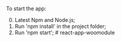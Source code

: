 To start the app:

0. Latest Npm and Node.js;
1. Run 'npm install' in the project folder;
2. Run 'npm start';
#   r e a c t - a p p - w o o m o d u l e  
 